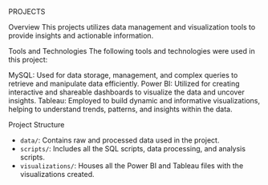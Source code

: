PROJECTS

Overview
This projects utilizes data management and visualization tools to provide insights and actionable information.

Tools and Technologies
The following tools and technologies were used in this project:

 MySQL: Used for data storage, management, and complex queries to retrieve and manipulate data efficiently.
 Power BI: Utilized for creating interactive and shareable dashboards to visualize the data and uncover insights.
 Tableau: Employed to build dynamic and informative visualizations, helping to understand trends, patterns, and insights within the data.

Project Structure
- `data/`: Contains raw and processed data used in the project.
- `scripts/`: Includes all the SQL scripts, data processing, and analysis scripts.
- `visualizations/`: Houses all the Power BI and Tableau files with the visualizations created.

